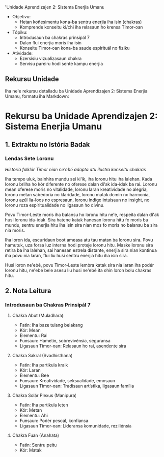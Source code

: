 'Unidade Aprendizajen 2: Sistema Enerjia Umanu
- Objetivu:
  * Hetan koñesimentu kona-ba sentru enerjia iha isin (chakras)
  * Komprende konseitu ki/chi iha relasaun ho krensa Timor-oan
- Tópiku:
  * Introdusaun ba chakras prinsipál 7
  * Dalan flui enerjia moris iha isin
  * Konseitu Timor-oan kona-ba saude espirituál no fiziku
- Atividade:
  * Ezersísiu vizualizasaun chakra
  * Servisu pareiru hodi sente kampu enerjia

## Rekursu Unidade

Iha ne'e rekursu detalladu ba Unidade Aprendizajen 2: Sistema Enerjia Umanu, formatu iha Markdown:

# Rekursu ba Unidade Aprendizajen 2: Sistema Enerjia Umanu

## 1. Extraktu no Istória Badak

### Lendas Sete Loronu
*História folklór Timor nian ne'ebé adapta atu ilustra konseitu chakras*

Iha tempo uluk, bainhira mundu sei ki'ik, iha loronu hitu iha lalehan. Kada loronu brilha ho kór diferente no oferese dalan di'ak ida-idak ba rai. Loronu mean oferese moris no vitalidade, loronu laran kreatividade no alegria, loronu metan sabedoria no klaridade, loronu matak domin no harmonia, loronu azúl lia-loos no espresaun, loronu indigo intuisaun no insight, no loronu roza espiritualidade no ligasaun ho divinu.

Povu Timor-Leste moris iha balansu ho loronu hitu ne'e, respeita dalan di'ak husi loronu ida-idak. Sira hatene katak hanesan loronu hitu fo moris ba mundu, sentru enerjia hitu iha isin sira nian mos fo moris no balansu ba sira nia moris.

Iha loron ida, escuridaun boot ameasa atu tau matan ba loronu sira. Povu hamutuk, uza forsa luz interna hodi proteje loronu hitu. Maske loronu sira retira ba iha lalehan, sai hanesan estrela distante, enerjia sira nian kontinua iha povu nia laran, flui liu husi sentru enerjia hitu iha isin sira.

Husi loron ne'ebé, povu Timor-Leste lembra katak sira nia laran iha podér loronu hitu, ne'ebé bele asesu liu husi ne'ebé ita ohin loron bolu chakras hitu.

## 2. Nota Leitura

### Introdusaun ba Chakras Prinsipál 7

1. Chakra Abut (Muladhara)
   - Fatin: Iha baze tulang belakang
   - Kór: Mean
   - Elementu: Rai
   - Funsaun: Hametin, sobrevivénsia, seguransa
   - Ligasaun Timor-oan: Relasaun ho rai, asendente sira

2. Chakra Sakral (Svadhisthana)
   - Fatin: Iha partikula kraik
   - Kór: Laran
   - Elementu: Bee
   - Funsaun: Kreatividade, seksualidade, emosaun
   - Ligasaun Timor-oan: Tradisaun artístika, ligasaun família

3. Chakra Solár Plexus (Manipura)
   - Fatin: Iha partikula leten
   - Kór: Metan
   - Elementu: Ahi
   - Funsaun: Podér pesoál, konfiansa
   - Ligasaun Timor-oan: Lideransa komunidade, reziliénsia

4. Chakra Fuan (Anahata)
   - Fatin: Sentru peitu
   - Kór: Matak